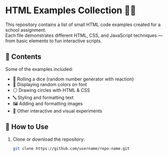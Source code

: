 # HTML Examples Collection 🎨🎲

This repository contains a list of small HTML code examples created for a school assignment.  
Each file demonstrates different HTML, CSS, and JavaScript techniques — from basic elements to fun interactive scripts.  

## 📂 Contents
Some of the examples included:
- 🎲 Rolling a dice (random number generator with reaction)
- 🌈 Displaying random colors on font
- ⚪ Drawing circles with HTML & CSS
- 🔤 Styling and formatting text
- 🖼️ Adding and formatting images
- 🎵 Other interactive and visual experiments

## 🚀 How to Use
1. Clone or download the repository:
   ```bash
   git clone https://github.com/username/repo-name.git
